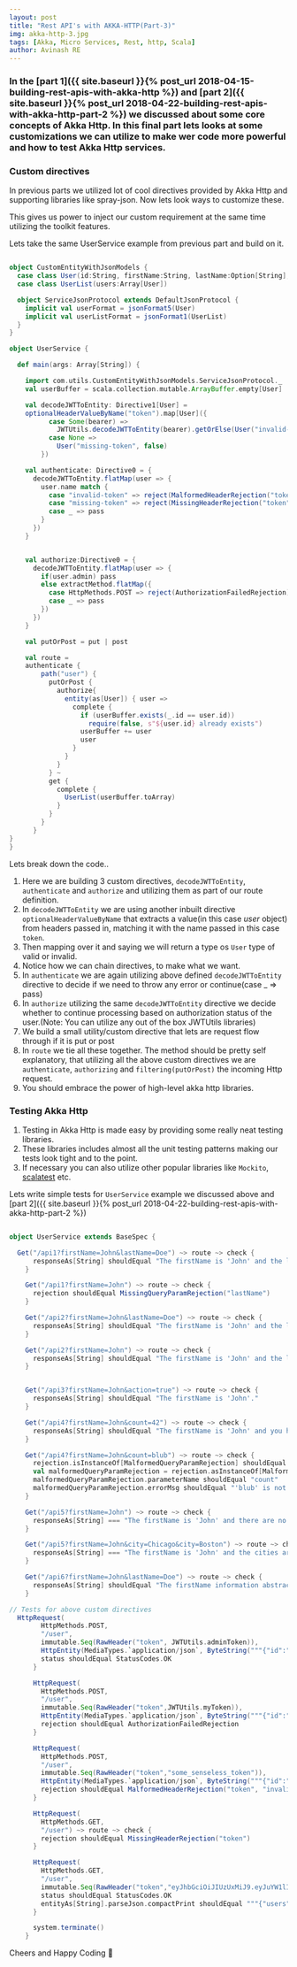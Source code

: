 ```yaml
---
layout: post
title: "Rest API's with AKKA-HTTP(Part-3)"
img: akka-http-3.jpg
tags: [Akka, Micro Services, Rest, http, Scala]
author: Avinash RE
---
```


### In the [part 1]({{ site.baseurl }}{% post_url 2018-04-15-building-rest-apis-with-akka-http %}) and [part 2]({{ site.baseurl }}{% post_url 2018-04-22-building-rest-apis-with-akka-http-part-2 %}) we discussed about some core concepts of Akka Http. In this final part lets looks at some customizations we can utilize to make wer code more powerful and how to test Akka Http services.

### Custom directives

In previous parts we utilized lot of cool directives provided by Akka Http and supporting libraries like spray-json. Now lets look ways to customize these.

This gives us power to inject our custom requirement at the same time utilizing the toolkit features.

Lets take the same UserService example from previous part and build on it.
```scala

object CustomEntityWithJsonModels {
  case class User(id:String, firstName:String, lastName:Option[String], age:Int, department:Option[String])
  case class UserList(users:Array[User])

  object ServiceJsonProtocol extends DefaultJsonProtocol {
    implicit val userFormat = jsonFormat5(User)
    implicit val userListFormat = jsonFormat1(UserList)
  }
}

object UserService {

  def main(args: Array[String]) {

    import com.utils.CustomEntityWithJsonModels.ServiceJsonProtocol._
    val userBuffer = scala.collection.mutable.ArrayBuffer.empty[User]

    val decodeJWTToEntity: Directive1[User] =
    optionalHeaderValueByName("token").map[User]({
          case Some(bearer) =>
            JWTUtils.decodeJWTToEntity(bearer).getOrElse(User("invalid-token", false))
          case None =>
            User("missing-token", false)
        })

    val authenticate: Directive0 = {
      decodeJWTToEntity.flatMap(user => {
        user.name match {
          case "invalid-token" => reject(MalformedHeaderRejection("token", "invalid jwt token"))
          case "missing-token" => reject(MissingHeaderRejection("token"))
          case _ => pass
        }
      })
    }


    val authorize:Directive0 = {
      decodeJWTToEntity.flatMap(user => {
        if(user.admin) pass
        else extractMethod.flatMap({
          case HttpMethods.POST => reject(AuthorizationFailedRejection)
          case _ => pass
        })
      })
    }

    val putOrPost = put | post

    val route =
    authenticate {
        path("user") {
          putOrPost {
            authorize{
              entity(as[User]) { user =>
                complete {
                  if (userBuffer.exists(_.id == user.id))
                    require(false, s"${user.id} already exists")
                  userBuffer += user
                  user
                }
              }
            }
          } ~
          get {
            complete {
              UserList(userBuffer.toArray)
            }
          }
        }
      }
}
}
```
Lets break down the code..

1. Here we are building 3 custom directives, `decodeJWTToEntity`, `authenticate` and `authorize` and utilizing them as part of our route definition.
2. In `decodeJWTToEntity` we are using another inbuilt directive `optionalHeaderValueByName` that extracts a value(in this case _user_ object) from headers passed in, matching it with the name passed in this case `token`.
3. Then mapping over it and saying we will return a type os `User` type of valid or invalid.
4. Notice how we can chain directives, to make what we want.
5. In `authenticate` we are again utilizing above defined `decodeJWTToEntity` directive to decide if we need to throw any error or continue(case _ => pass)
6. In `authorize` utilizing the same `decodeJWTToEntity` directive we decide whether to continue processing based on authorization status of the user.(Note: You can utilize any out of the box JWTUtils libraries)
7. We build a small utility/custom directive that lets are request flow through if it is put or post
8. In `route` we tie all these together. The method should be pretty self explanatory, that utilizing all the above custom directives we are `authenticate`, `authorizing` and `filtering(putOrPost)` the incoming Http request.
9. You should embrace the power of high-level akka http libraries.

### Testing Akka Http

1. Testing in Akka Http is made easy by providing some really neat testing libraries.
2. These libraries includes almost all the unit testing patterns making our tests look tight and to the point.
3. If necessary you can also utilize other popular libraries like `Mockito`, [scalatest](http://www.scalatest.org/) etc.

Lets write simple tests for `UserService` example we discussed above and [part 2]({{ site.baseurl }}{% post_url 2018-04-22-building-rest-apis-with-akka-http-part-2 %})

```scala

object UserService extends BaseSpec {

  Get("/api1?firstName=John&lastName=Doe") ~> route ~> check {
      responseAs[String] shouldEqual "The firstName is 'John' and the lastName is 'Doe'"
    }

    Get("/api1?firstName=John") ~> route ~> check {
      rejection shouldEqual MissingQueryParamRejection("lastName")
    }

    Get("/api2?firstName=John&lastName=Doe") ~> route ~> check {
      responseAs[String] shouldEqual "The firstName is 'John' and the lastName is 'Doe'"
    }

    Get("/api2?firstName=John") ~> route ~> check {
      responseAs[String] shouldEqual "The firstName is 'John' and the lastName is 'no-lastName'"
    }


    Get("/api3?firstName=John&action=true") ~> route ~> check {
      responseAs[String] shouldEqual "The firstName is 'John'."
    }

    Get("/api4?firstName=John&count=42") ~> route ~> check {
      responseAs[String] shouldEqual "The firstName is 'John' and you have 42 of it."
    }

    Get("/api4?firstName=John&count=blub") ~> route ~> check {
      rejection.isInstanceOf[MalformedQueryParamRejection] shouldEqual true
      val malformedQueryParamRejection = rejection.asInstanceOf[MalformedQueryParamRejection]
      malformedQueryParamRejection.parameterName shouldEqual "count"
      malformedQueryParamRejection.errorMsg shouldEqual "'blub' is not a valid 32-bit signed integer value"
    }

    Get("/api5?firstName=John") ~> route ~> check {
      responseAs[String] === "The firstName is 'John' and there are no cities."
    }

    Get("/api5?firstName=John&city=Chicago&city=Boston") ~> route ~> check {
      responseAs[String] === "The firstName is 'John' and the cities are Chicago, Boston."
    }

    Get("/api6?firstName=John&lastName=Doe") ~> route ~> check {
      responseAs[String] shouldEqual "The firstName information abstracted into firstName info case class is ColorInfo(John,Some(Doe))"
    }

// Tests for above custom directives
  HttpRequest(
        HttpMethods.POST,
        "/user",
        immutable.Seq(RawHeader("token", JWTUtils.adminToken)),
        HttpEntity(MediaTypes.`application/json`, ByteString("""{"id":"1", "name":"John", "age":30}"""))) ~> route ~> check {
        status shouldEqual StatusCodes.OK
      }

      HttpRequest(
        HttpMethods.POST,
        "/user",
        immutable.Seq(RawHeader("token",JWTUtils.myToken)),
        HttpEntity(MediaTypes.`application/json`, ByteString("""{"id":"1", "name":"John", "age":30}"""))) ~> route ~> check {
        rejection shouldEqual AuthorizationFailedRejection
      }

      HttpRequest(
        HttpMethods.POST,
        "/user",
        immutable.Seq(RawHeader("token","some_senseless_token")),
        HttpEntity(MediaTypes.`application/json`, ByteString("""{"id":"1", "name":"John", "age":30}"""))) ~> route ~> check {
        rejection shouldEqual MalformedHeaderRejection("token", "invalid jwt token")
      }

      HttpRequest(
        HttpMethods.GET,
        "/user") ~> route ~> check {
        rejection shouldEqual MissingHeaderRejection("token")
      }

      HttpRequest(
        HttpMethods.GET,
        "/user",
        immutable.Seq(RawHeader("token","eyJhbGciOiJIUzUxMiJ9.eyJuYW1lIjoiU2hhc2hhbmsiLCJhZG1pbiI6ZmFsc2V9.smlXLOZFZ14fozEwULbiSvzDEStlVjnLWSmg6MiaDDXUirCJjPpkNrzpKI31MxID0ZUV-H3tEcPmB9jJjGl9qA"))) ~> route ~> check {
        status shouldEqual StatusCodes.OK
        entityAs[String].parseJson.compactPrint shouldEqual """{"users":[{"id":"1","name":"John","age":30}]}""".parseJson.compactPrint
      }

      system.terminate()
    }

```

Cheers and Happy Coding 🤘
